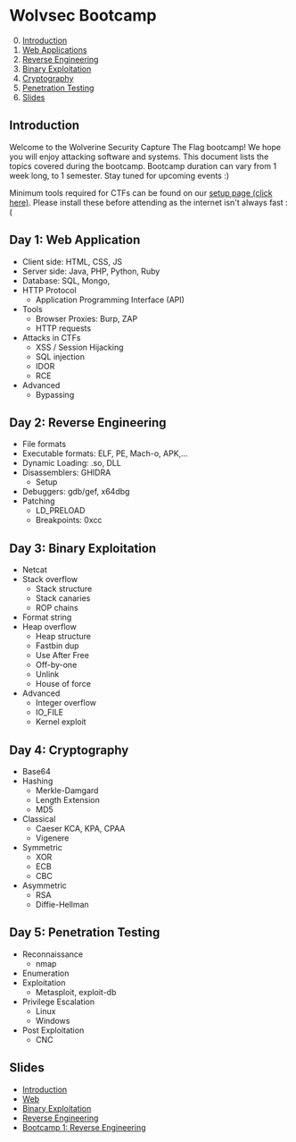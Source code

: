 # Wolvsec Bootcamp

0. [Introduction](#intro)
1. [Web Applications](#web)
2. [Reverse Engineering](#rev)
3. [Binary Exploitation](#pwn)
4. [Cryptography](#crypto)
5. [Penetration Testing](#pentest)
6. [Slides](#slides)

<h2 id="intro">Introduction</h2>

Welcome to the Wolverine Security Capture The Flag bootcamp! We hope you will enjoy attacking software and systems. This document lists the topics covered during the bootcamp. Bootcamp duration can vary from 1 week long, to 1 semester. Stay tuned for upcoming events :)

Minimum tools required for CTFs can be found on our [setup page (click here)](https://gitlab.umich.edu/wolvsec/wolvsec/blob/master/setup.md). Please install these before attending as the internet isn't always fast :(

<h2 id="web">Day 1: Web Application</h2>

* Client side: HTML, CSS, JS
* Server side: Java, PHP, Python, Ruby
* Database: SQL, Mongo, 
* HTTP Protocol
	* Application Programming Interface (API)
* Tools
	* Browser Proxies: Burp, ZAP
	* HTTP requests
* Attacks in CTFs
	* XSS / Session Hijacking
	* SQL injection
	* IDOR
	* RCE
* Advanced
	* Bypassing

<h2 id="rev">Day 2: Reverse Engineering</h2>

* File formats
* Executable formats: ELF, PE, Mach-o, APK,...
* Dynamic Loading: .so, DLL
* Disassemblers: GHIDRA
	* Setup
* Debuggers: gdb/gef, x64dbg
* Patching
	* LD_PRELOAD
	* Breakpoints: 0xcc


<h2 id="pwn">Day 3: Binary Exploitation</h2>

* Netcat
* Stack overflow
	* Stack structure
	* Stack canaries
	* ROP chains
* Format string
* Heap overflow
	* Heap structure
	* Fastbin dup
	* Use After Free
	* Off-by-one
	* Unlink
	* House of force
* Advanced
	* Integer overflow
	* IO_FILE
	* Kernel exploit


<h2 id="crypto">Day 4: Cryptography</h2>

* Base64
* Hashing
	* Merkle-Damgard
	* Length Extension
	* MD5
* Classical
	* Caeser KCA, KPA, CPAA
	* Vigenere
* Symmetric
	* XOR
	* ECB
	* CBC
* Asymmetric
	* RSA
	* Diffie-Hellman

<h2 id="pentest">Day 5: Penetration Testing</h2>

* Reconnaissance
	* nmap
* Enumeration
* Exploitation
	* Metasploit, exploit-db
* Privilege Escalation
	* Linux
	* Windows
* Post Exploitation
	* CNC

<h2 id="slides">Slides</h2>

* [Introduction](https://docs.google.com/presentation/d/12VkQauDZLfSIQGquYYDbeYF_f0b3v2W3GHyO2CerVQk/edit?usp=sharing)
* [Web](https://docs.google.com/presentation/d/1-x961yuRFC-pMCxPtd-8m5LD0hP4PE4SW1DNAl9j328/edit?usp=sharing)
* [Binary Exploitation]()
* [Reverse Engineering]()
* [Bootcamp 1: Reverse Engineering](https://docs.google.com/presentation/d/1v8HuVKXxUzgs_zCXmfZ9NWypdWhVXiboLmYMHkphx-M/edit?usp=sharing)
